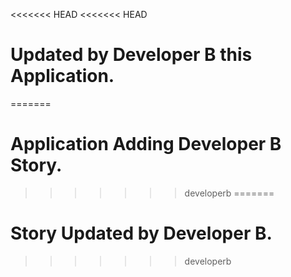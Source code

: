 <<<<<<< HEAD
<<<<<<< HEAD
# Updated by Developer B this Application.
=======
# Application Adding Developer B Story.
>>>>>>> developerb
=======
# Story Updated by Developer B.
>>>>>>> developerb
